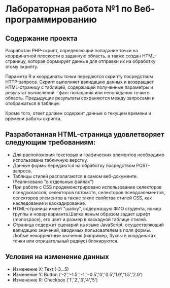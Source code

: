 # Лабораторная работа №1 по Веб-программированию

## Содержание проекта 

Разработан PHP-скрипт, определяющий попадание точки на координатной плоскости в заданную область, а также создан HTML-страницу, которая формирует данные для отправки их на обработку этому скрипту.

Параметр R и координаты точки передаются скрипту посредством HTTP-запроса. Скрипт выполняет валидацию данных и возвращает HTML-страницу с таблицей, содержащей полученные параметры и результат вычислений - факт попадания или непопадания точки в область. Предыдущие результаты сохраняются между запросами и отображаться в таблице.

Кроме того, ответ должен содержит данные о текущем времени и времени работы скрипта.

## Разработанная HTML-страница удовлетворяет следующим требованиям:

- Для расположения текстовых и графических элементов необходимо использована табличную верстку.
- Данные формы передаются на обработку посредством POST-запроса.
- Таблицы стилей располагаются в самом веб-документе.(Реализовано "в отдельных файлах")
- При работе с CSS продемонстрировано использование селекторов псевдоклассов, селекторов потомств, селекторов псевдоэлементов, селекторов элементов а также такие свойства стилей CSS, как наследование и каскадирование.
- HTML-страница имеет "шапку", содержащую ФИО студента, номер группы и новер варианта.Шапка явным образом задает шрифт (monospace), его цвет и размер в каскадной таблице стилей.
- Страница содержит сценарий на языке JavaScript, осуществляющий валидацию значений, вводимых пользователем в поля формы. Любые некорректные значения (например, буквы в координатах точки или отрицательный радиус) блокируются.

## Условия на изменение данных
- Изменение X: Text (-3...5)
- Изменение Y: Button ('-2','-1.5','-1','-0.5','0','0.5','1.0','1.5','2.0')
- Изменение R: Checkbox ('1','2','3','4','5')
